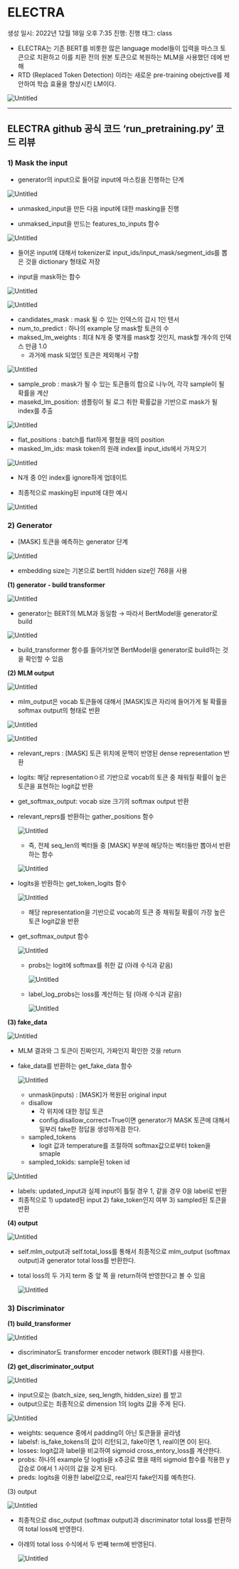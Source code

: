 # ELECTRA

생성 일시: 2022년 12월 18일 오후 7:35
진행: 진행
태그: class

- ELECTRA는 기존 BERT를 비롯한 많은 language model들이 입력을 마스크 토큰으로 치환하고 이를 치환 전의 원본 토큰으로 복원하는 MLM을 사용했던 데에 반해
- RTD (Replaced Token Detection) 이라는 새로운 pre-training obejctive를 제안하여 학습 효율을 향상시킨 LM이다.

![Untitled](images/Untitled.png)

---

## ELECTRA github 공식 코드 ‘run_pretraining.py’ 코드 리뷰

### **1) Mask the input**

- generator의 input으로 들어갈 input에 마스킹을 진행하는 단계

![Untitled](images/Untitled%201.png)

- unmasked_input을 만든 다음 input에 대한 masking을 진행

- unmaksed_input을 만드는 features_to_inputs 함수

![Untitled](images/Untitled%202.png)

- 들어온 input에 대해서 tokenizer로 input_ids/input_mask/segment_ids를 뽑은 것을 dictionary 형태로 저장

- input을 mask하는 함수

![Untitled](images/Untitled%203.png)

![Untitled](images/Untitled%204.png)

- candidates_mask : mask 될 수 있는 인덱스의 갑시 1인 텐서
- num_to_predict : 하나의 example 당 mask할 토큰의 수
- maksed_lm_weights : 최대 N개 중 몇개를  mask할 것인지, mask할 개수의 인덱스 만큼 1.0
    - 과거에 mask 되었던 토큰은 제외해서 구함

![Untitled](images/Untitled%205.png)

- sample_prob : mask가 될 수 있는 토큰들의 합으로 나누어, 각각 sample이 될 확률을 계산
- masekd_lm_position: 샘플링이 될 로그 취한 확률값을 기반으로 mask가 될 index를 추출

![Untitled](images/Untitled%206.png)

- flat_positions : batch를 flat하게 펼쳤을 때의 position
- masked_lm_ids: mask token의 원래 index를 input_ids에서 가져오기

![Untitled](images/Untitled%207.png)

- N개 중 0인 index를 ignore하게 업데이트

- 최종적으로 masking된 input에 대한 예시

![Untitled](images/Untitled%208.png)

### 2) Generator

- [MASK] 토큰을 예측하는 generator 단계

![Untitled](images/Untitled%209.png)

- embedding size는 기본으로 bert의 hidden size인 768을 사용

**(1) generator - build transformer**

![Untitled](images/Untitled%2010.png)

- generator는 BERT의 MLM과 동일함 → 따라서 BertModel을 generator로 build

![Untitled](images/Untitled%2011.png)

- build_transformer 함수를 들어가보면 BertModel을 generator로 build하는 것을 확인할 수 있음

**(2) MLM output**

![Untitled](images/Untitled%2012.png)

- mlm_output은 vocab 토큰들에 대해서 [MASK]토큰 자리에 들어가게 될 확률을 softmax output의 형태로 반환

![Untitled](images/Untitled%2013.png)

![Untitled](images/Untitled%2014.png)

- relevant_reprs : [MASK] 토큰 위치에 문맥이 반영된 dense representation 반환
- logits: 해당 representationㅇ르 기반으로 vocab의 토큰 중 채워질 확률이 높은 토큰을 표현하는 logit값 반환
- get_softmax_output: vocab size 크기의 softmax output 반환

- relevant_reprs를 반환하는 gather_positions 함수
  
    ![Untitled](images/Untitled%2015.png)
    
    - 즉, 전체 seq_len의 벡터들 중 [MASK] 부분에 해당하는 벡터들만 뽑아서 반환하는 함수
    
    ![Untitled](images/Untitled%2016.png)
    
- logits을 반환하는 get_token_logits 함수
  
    ![Untitled](images/Untitled%2017.png)
    
    - 해당 representation을 기반으로 vocab의 토큰 중 채워질 확률이 가장 높은 토큰 logit값을 반환

- get_softmax_output 함수
  
    ![Untitled](images/Untitled%2018.png)
    
    - probs는 logit에 softmax를 취한 값 (아래 수식과 같음)
      
        ![Untitled](images/Untitled%2019.png)
        
    - label_log_probs는 loss를 계산하는 텀 (아래 수식과 같음)
      
        ![Untitled](images/Untitled%2020.png)
        

**(3) fake_data**

![Untitled](images/Untitled%2021.png)

- MLM 결과와 그 토큰이 진짜인지, 가짜인지 확인한 것을 return

- fake_data를 반환하는 get_fake_data 함수
  
    ![Untitled](images/Untitled%2022.png)
    
    - unmask(inputs) : [MASK]가 복원된 original input
    - disallow
        - 각 위치에 대한 정답 토큰
        - config.disallow_correct=True이면 generator가 MASK 토큰에 대해서 일부러 fake한 정답을 생성하게끔 한다.
    - sampled_tokens
        - logit 값과 temperature를 조절하여 softmax값으로부터 token을 smaple
    - sampled_tokids: sample된 token id

![Untitled](images/Untitled%2023.png)

- labels: updated_input과 실제 input이 틀릴 경우 1, 같을 경우 0을 label로 반환
- 최종적으로 1) updated된 input 2) fake_token인지 여부 3) sampled된 토큰을 반환

**(4) output**

![Untitled](images/Untitled%2024.png)

- self.mlm_output과 self.total_loss를 통해서 최종적으로 mlm_output (softmax output)과 generator total loss를 반환한다.
- total loss의 두 가지 term 중 앞 쪽 을 return하여 반영한다고 볼 수 있음
  
    ![Untitled](images/Untitled%2025.png)
    

### 3) Discriminator

**(1) build_transformer**

![Untitled](images/Untitled%2026.png)

- discriminator도 transformer encoder network (BERT)를 사용한다.

**(2) get_discriminator_output**

![Untitled](images/Untitled%2027.png)

- input으로는 (batch_size, seq_length, hidden_size) 를 받고
- output으로는 최종적으로 dimension 1의 logits 값을 주게 된다.

![Untitled](images/Untitled%2028.png)

- weights: sequence 중에서 padding이 아닌 토큰들을 골라냄
- labelsf: is_fake_tokens의 값이 리턴되고, fake이면 1, real이면 0이 된다.
- losses: logit값과 label을 비교하여 sigmoid cross_entory_loss를 계산한다.
- probs: 하나의 example 당 logtis을 x추긍로 했을 때의 sigmoid 함수를 적용한 y갑승로 0에서 1 사이의 값을 갖게 된다.
- preds: logits을 이용한 label값으로, real인지 fake인지를 예측한다.

(3) output

![Untitled](images/Untitled%2029.png)

- 최종적으로 disc_output (softmax output)과 discriminator total loss를 반환하여 total loss에 반영한다.
- 아래의 total loss 수식에서 두 번째 term에 반영된다.
  
    ![Untitled](images/Untitled%2030.png)